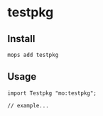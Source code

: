 # testpkg

## Install
```
mops add testpkg
```

## Usage
```motoko
import Testpkg "mo:testpkg";

// example...
```